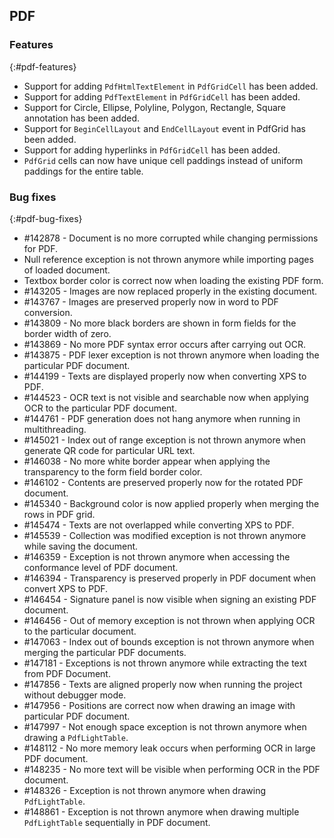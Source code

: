## PDF

### Features
{:#pdf-features}

* Support for adding `PdfHtmlTextElement` in `PdfGridCell` has been added.
* Support for adding `PdfTextElement` in `PdfGridCell` has been added.
* Support for Circle, Ellipse, Polyline, Polygon, Rectangle, Square annotation has been added.
* Support for `BeginCellLayout` and `EndCellLayout` event in PdfGrid has been added.
* Support for adding hyperlinks in `PdfGridCell` has been added.
* `PdfGrid` cells can now have unique cell paddings instead of uniform paddings for the entire table.

### Bug fixes
{:#pdf-bug-fixes}

* \#142878 - Document is no more corrupted while changing permissions for PDF.
* Null reference exception is not thrown anymore while importing pages of loaded document.
* Textbox border color is correct now when loading the existing PDF form.
* \#143205 - Images are now replaced properly in the existing document.
* \#143767 - Images are preserved properly now in word to PDF conversion. 
* \#143809 - No more black borders are shown in form fields for the border width of zero.
* \#143869 - No more PDF syntax error occurs after carrying out OCR.
* \#143875 - PDF lexer exception is not thrown anymore when loading the particular PDF document.
* \#144199 - Texts are displayed properly now when converting XPS to PDF.
* \#144523 - OCR text is not visible and searchable now when applying OCR to the particular PDF document.
* \#144761 - PDF generation does not hang anymore when running in multithreading.
* \#145021 - Index out of range exception is not thrown anymore when generate QR code for particular URL text.
* \#146038 - No more white border appear when applying the transparency to the form field border color.
* \#146102 - Contents are preserved properly now for the rotated PDF document.
* \#145340 - Background color is now applied properly when merging the rows in PDF grid.
* \#145474 - Texts are not overlapped while converting XPS to PDF.
* \#145539 - Collection was modified exception is not thrown anymore while saving the document.
* \#146359 - Exception is not thrown anymore when accessing the conformance level of PDF document.
* \#146394 - Transparency is preserved properly in PDF document when convert XPS to PDF.
* \#146454 - Signature panel is now visible when signing an existing PDF document.
* \#146456 - Out of memory exception is not thrown when applying OCR to the particular document.
* \#147063 - Index out of bounds exception is not thrown anymore when merging the particular PDF documents.
* \#147181 - Exceptions is not thrown anymore while extracting the text from PDF Document.
* \#147856 - Texts are aligned properly now when running the project without debugger mode.
* \#147956 - Positions are correct now when drawing an image with particular PDF document.
* \#147997 - Not enough space exception is not thrown anymore when drawing a `PdfLightTable`.
* \#148112 - No more memory leak occurs when performing OCR in large PDF document.
* \#148235 - No more text will be visible when performing OCR in the PDF document.
* \#148326 - Exception is not thrown anymore when drawing `PdfLightTable`.
* \#148861 - Exception is not thrown anymore when drawing multiple `PdfLightTable` sequentially in PDF document.